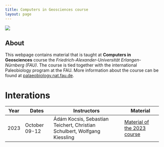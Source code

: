 ```yaml
---
title: Computers in Geosciences course
layout: page
---
```


![](https://palaeobiology.nat.fau.de/images/courses/big/computers.jpg)

## About

This webpage contains material that is taught at **Computers in Geosciences** course the *Friedrich-Alexander-Universität Erlangen-Nürnberg (FAU)*. The course is tied together with the international Paleobiology program at the FAU. More information about the course can be found at [palaeobiology.nat.fau.de](https://palaeobiology.nat.fau.de/program/courses/computers/).

# Interations

| Year | Dates         | Instructors                                                              | Material |
|------|---------------|--------------------------------------------------------------------------|----------|
| 2023 | October 09-12 | Ádám Kocsis, Sebastian Teichert, Christian Schulbert, Wolfgang Kiessling |          [Material of the 2023 course]({{site.url}}{{site.baseurl}}2023/)|



